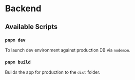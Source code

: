 # Backend

## Available Scripts

### `pnpm dev`

To launch dev environment against production DB via `nodemon`.

### `pnpm build`

Builds the app for production to the `dist` folder.
